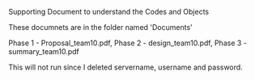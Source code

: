Supporting Document to understand the Codes and Objects

These documnets are in the folder named 'Documents'

Phase 1 - Proposal_team10.pdf,
Phase 2 - design_team10.pdf,
Phase 3 - summary_team10.pdf
  
This will not run since I deleted servername, username and password.
